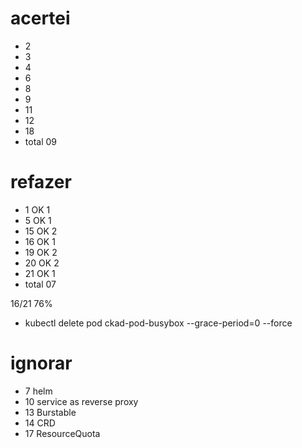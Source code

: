 # acertei
- 2
- 3
- 4
- 6
- 8
- 9
- 11
- 12
- 18
- total 09

# refazer
- 1   OK 1
- 5   OK 1
- 15  OK 2
- 16  OK 1
- 19  OK 2
- 20  OK 2
- 21  OK 1
- total 07

16/21 76%

- kubectl delete pod ckad-pod-busybox --grace-period=0 --force


# ignorar
- 7 helm
- 10 service as reverse proxy
- 13 Burstable
- 14 CRD
- 17 ResourceQuota